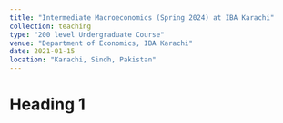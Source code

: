 ```yaml
---
title: "Intermediate Macroeconomics (Spring 2024) at IBA Karachi"
collection: teaching
type: "200 level Undergraduate Course"
venue: "Department of Economics, IBA Karachi"
date: 2021-01-15
location: "Karachi, Sindh, Pakistan"
---
```



Heading 1
======
